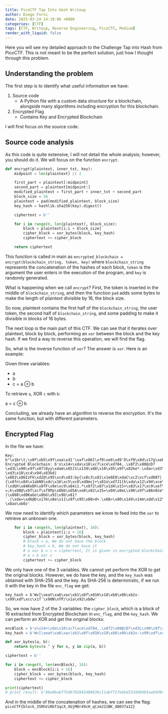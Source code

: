 ```yaml
---
title: PicoCTF Tap Into Hash Writeup
author: Diego Forni
date: 2025-03-24 14:10:00 +0800
categories: [CTF]
tags: [CTF, Writeup, Reverse Engineering, PicoCTF, Medium]
render_with_liquid: false
---
```


Here you will see my detailed approach to the Challenge Tap into Hash from PicoCTF. This is not meant to be the perfect solution, just how I thought through this problem.

## Understanding the problem
The first step is to identify what useful information we have:
1. Source code
   * A Python file with a custom data structure for a blockchain, alongside many algorithms including encryption for this blockchain.
2. Encrypted Flag
   * Contains Key and Encrypted Blockchain

I will first focus on the source code.

## Source code analysis
As this code is quite extensive, I will not detail the whole analysis; however, you should do it. 
We will focus on the function `encrypt`.

```python
def encrypt(plaintext, inner_txt, key):
    midpoint = len(plaintext) // 2

    first_part = plaintext[:midpoint]
    second_part = plaintext[midpoint:]
    modified_plaintext = first_part + inner_txt + second_part
    block_size = 16
    plaintext = pad(modified_plaintext, block_size)
    key_hash = hashlib.sha256(key).digest()

    ciphertext = b''

    for i in range(0, len(plaintext), block_size):
        block = plaintext[i:i + block_size]
        cipher_block = xor_bytes(block, key_hash)
        ciphertext += cipher_block

    return ciphertext
```

This function is called in main as `encrypted_blockchain = encrypt(blockchain_string, token, key)` where `blockchain_string` represents the concatenation of the hashes of each block, `token` is the argument the user enters in the execution of the program, and `key` is randomly generated.

What is happening when we call `encrypt`? First, the token is inserted in the middle of `blockchain_string`, and then the function `pad` adds some bytes to make the length of plaintext divisible by 16, the block size.

So now, plaintext contains the first half of the `blockchain_string`, the user token, the second half of `blockchain_string`, and some padding to make it divisible in blocks of 16 bytes.

The next loop is the main part of this CTF. We can see that it iterates over plaintext, block by block, performing an `xor` between the block and the key hash. If we find a way to reverse this operation, we will find the flag.

So, what is the inverse function of `xor`? The answer is `xor`. Here is an example:

Given three variables:  

- a
- b
- c = a ⊕ b

To retrieve `a`, XOR `c` with `b`:  

a = c ⊕ b

Concluding, we already have an algorithm to reverse the encryption. It's the same function, but with different parameters.

## Encrypted Flag
In the file we have:

``` 
Key: b"\x1br\t;\x0f\xb5\x9f\xaa\xd1'\xaf\x86[\xf0\xe6\xd9'D\xf9\x8d\x17g\xeb>_gG.\xd4\xc3\xdc\x83"
Encrypted Blockchain: b'o\x14>\xda\x16\xc7\xce\xd784,.\x8f2\x80@cD?\xd3L\x90\x9f\x87l0yy\xdam\x85J1\x139\x88\x10\x95\x9f\x82ke*.\xda>\xd3\x195O?\xd3\x10\xc4\x94\x83kd| \x882\x86IzFk\xd2@\x95\xcd\x83:by{\x8c3\x81\x1e6E8\xdaC\xc2\xcf\xd087||\x8em\xd0\x1c3Cj\xde\x10\xc0\x99\x89;4+{\x8fn\x84\x1abN9\xdc\x16\xc5\xc8\xd0mc}+\x81o\xd7J1[k\xda\x12\x94\xce\x89m3}(\xdbh\x84KeDh\x8fF\x9e\xc9\x84i1.*\x8f2\x87\x1d4\x15+\x83\x17\xc9\xef\xe5Iz*t\xd7h\xd9\'d%\t\x82"\xcf\xfe\xd3[09{\xe0T\xea-=;k\x98@\x9f\xcf\xf9Pp\x0bb\xd5A\xe8\x02\x15=\x04\x8eL\x96\x9f\x86n0ze\x89m\x81A6Bi\x88B\x91\xce\x8279q~\x8d:\x84OfAn\x8fA\x95\xc9\xd76d|}\x95;\x82@oFb\xddE\x93\x98\xd2jdz/\x88h\xd7\x1a6@o\xdd\x12\x94\x94\xd2m`}y\x8c>\x82LaCm\x8f\x10\x9f\x9f\xd3>0py\xde2\x87AoGh\x88\x11\x91\x9a\x84=3z*\xde&\x82Hb@n\xddM\xc3\xce\x89me.(\x808\xd0KaGo\x8bG\x91\x9b\x81?`.|\xde=\xd6@b\x17m\x8e\x11\x9f\x95\x80>d+.\x88>\x80\x1d4\x14m\xdd\x12\x96\xcf\x85m1q-\x8ao\xb0z'
```

We now need to identify which parameters we know to feed into the `xor` to retrieve an unknown one.
``` python
    for i in range(0, len(plaintext), 16):
        block = plaintext[i:i + 16]
        cipher_block = xor_bytes(block, key_hash)
        # block = a, We do not have the block
        # key_hash = b, We do not have it
        # a xor b = c = ciphertext, It is given in encrypted blockchain
        # a = b xor c 
        ciphertext += cipher_block
```

We only have one of the 3 variables. We cannot yet perform the XOR to get the original blocks.
However, we do have the key, and the `key_hash` was obtained with SHA-256 and the key. As SHA-256 is deterministic, if we run it with the key in the file `enc_flag` we get:
```
key_hash = b'Wv[\xeat\xa6\xac\xb1\x0f\x01H\x18\xb8\x0b\xb2x-\x99\xdf\xcc\x1f`\x90N\nTP/\x1a\x92\xb0w'
```

So, we now have 2 of the 3 variables: the `cipher_block`, which is a block of 16 extracted from Encrypted Blockchain in `enc_flag`, and the `key_hash`. We can perform an XOR and get the original blocks:

``` python
encBlock = b'o\x14>\xda\x16\xc7\xce\xd784,.\x8f2\x80@cD?\xd3L\x90\x9f\x87l0yy\xdam\x85J1\x139\x88\x10\x95\x9f\x82ke*.\xda>\xd3\x195O?\xd3\x10\xc4\x94\x83kd| \x882\x86IzFk\xd2@\x95\xcd\x83:by{\x8c3\x81\x1e6E8\xdaC\xc2\xcf\xd087||\x8em\xd0\x1c3Cj\xde\x10\xc0\x99\x89;4+{\x8fn\x84\x1abN9\xdc\x16\xc5\xc8\xd0mc}+\x81o\xd7J1[k\xda\x12\x94\xce\x89m3}(\xdbh\x84KeDh\x8fF\x9e\xc9\x84i1.*\x8f2\x87\x1d4\x15+\x83\x17\xc9\xef\xe5Iz*t\xd7h\xd9\'d%\t\x82"\xcf\xfe\xd3[09{\xe0T\xea-=;k\x98@\x9f\xcf\xf9Pp\x0bb\xd5A\xe8\x02\x15=\x04\x8eL\x96\x9f\x86n0ze\x89m\x81A6Bi\x88B\x91\xce\x8279q~\x8d:\x84OfAn\x8fA\x95\xc9\xd76d|}\x95;\x82@oFb\xddE\x93\x98\xd2jdz/\x88h\xd7\x1a6@o\xdd\x12\x94\x94\xd2m`}y\x8c>\x82LaCm\x8f\x10\x9f\x9f\xd3>0py\xde2\x87AoGh\x88\x11\x91\x9a\x84=3z*\xde&\x82Hb@n\xddM\xc3\xce\x89me.(\x808\xd0KaGo\x8bG\x91\x9b\x81?`.|\xde=\xd6@b\x17m\x8e\x11\x9f\x95\x80>d+.\x88>\x80\x1d4\x14m\xdd\x12\x96\xcf\x85m1q-\x8ao\xb0z'
key_hash = b'Wv[\xeat\xa6\xac\xb1\x0f\x01H\x18\xb8\x0b\xb2x-\x99\xdf\xcc\x1f`\x90N\nTP/\x1a\x92\xb0w'

def xor_bytes(a, b):
    return bytes(x ^ y for x, y in zip(a, b))

ciphertext = b''

for i in range(0, len(encBlock), 16):
    block = encBlock[i:i + 16]
    cipher_block = xor_bytes(block, key_hash)
    ciphertext += cipher_block

print(ciphertext)
# print result: b'8be0babf75d6792842d98636c11abf72febbd333ddb6b5aab9d9db82de480941-00843a25c1c483fa3c07dca764d6fbdd514df5845cc7e6b58b6bcdabb539de2f-00f2b8b250cc63223e28e5f0f2795eccpicoCTF{block_3SRhViRbT1qcX_XUjM0r49cH_qCzmJZzBK_d8037a12}1f39a42b67b3889f5167175e53ef9e4e-0088097154cee270ceba647f28cba5a4504656ed93b118af959813be7652222f-0056579eb8bdf083b3614a37700afdf6d85a6de9911ec6052ecb67f0c4b0952d\x02\x02'
```

And in the middle of the concatenation of hashes, we can see the flag:
`picoCTF{block_3SRhViRbT1qcX_XUjM0r49cH_qCzmJZzBK_d8037a12}`